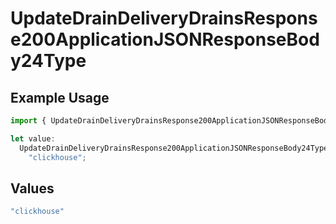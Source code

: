 # UpdateDrainDeliveryDrainsResponse200ApplicationJSONResponseBody24Type

## Example Usage

```typescript
import { UpdateDrainDeliveryDrainsResponse200ApplicationJSONResponseBody24Type } from "@vercel/sdk/models/updatedrainop.js";

let value:
  UpdateDrainDeliveryDrainsResponse200ApplicationJSONResponseBody24Type =
    "clickhouse";
```

## Values

```typescript
"clickhouse"
```